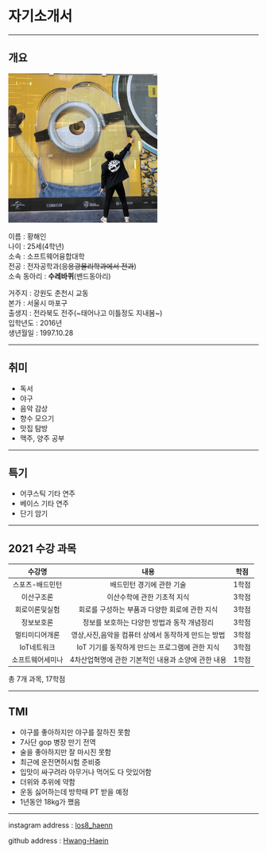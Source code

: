 # 자기소개서
* * *
## 개요
   
<img src=1622877667795.jpg height=300 widht=300>   

이름 : 황해인   
나이 : 25세(4학년)      
소속 : 소프트웨어융합대학   
전공 : 전자공학과(~~응용광물리학과에서 전과~~)   
소속 동아리 : **수레바퀴**(밴드동아리)   

거주지 : 강원도 춘천시 교동   
본가 : 서울시 마포구   
출생지 : 전라북도 전주(~태어나고 이틀정도 지내봄~)   
입학년도 : 2016년   
생년월일 : 1997.10.28   



-------------------------
## 취미   
+ 독서   
+ 야구   
+ 음악 감상   
+ 향수 모으기   
+ 맛집 탐방 
+ 맥주, 양주 공부  

-------------------------

## 특기   
+ 어쿠스틱 기타 연주   
+ 베이스 기타 연주   
+ 단기 암기

-------------------------
## 2021 수강 과목 
|수강명|내용|학점|
|:---:|:---:|:---:|
|스포츠-배드민턴|배드민턴 경기에 관한 기술|1학점|
|이산구조론|이산수학에 관한 기초적 지식|3학점|
|회로이론및실험|회로를 구성하는 부품과 다양한 회로에 관한 지식|3학점|
|정보보호론|정보를 보호하는 다양한 방법과 동작 개념정리|3학점|
|멀티미디어개론|영상,사진,음악을 컴퓨터 상에서 동작하게 만드는 방법|3학점|
|IoT네트워크|IoT 기기를 동작하게 만드는 프로그램에 관한 지식|3학점|
|소프트웨어세미나|4차산업혁명에 관한 기본적인 내용과 소양에 관한 내용|1학점|   

총 7개 과목, 17학점    


------------------------
## TMI   
* 야구를 좋아하지만 야구를 잘하진 못함
* 7사단 gop 병장 만기 전역
* 술을 좋아하지만 잘 마시진 못함
* 최근에 운전면허시험 준비중   
* 입맛이 싸구려라 아무거나 먹어도 다 맛있어함   
* 더위와 추위에 약함   
* 운동 싫어하는데 방학때 PT 받을 예정   
* 1년동안 18kg가 쪘음   

------------------------

instagram address : [los8_haenn][instagram]   

[instagram]:https://www.instagram.com/los8_haenn/  

github address : [Hwang-Haein][github]

[github]: https://www.github.com/Hwang-Haein
